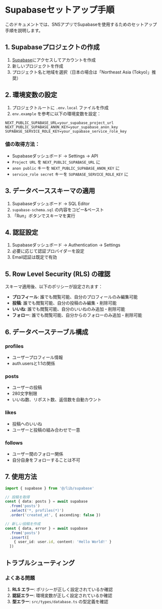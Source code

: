 # Supabaseセットアップ手順

このドキュメントでは、SNSアプリでSupabaseを使用するためのセットアップ手順を説明します。

## 1. Supabaseプロジェクトの作成

1. [Supabase](https://supabase.com)にアクセスしてアカウントを作成
2. 新しいプロジェクトを作成
3. プロジェクト名と地域を選択（日本の場合は「Northeast Asia (Tokyo)」推奨）

## 2. 環境変数の設定

1. プロジェクトルートに `.env.local` ファイルを作成
2. `env.example` を参考に以下の環境変数を設定：

```env
NEXT_PUBLIC_SUPABASE_URL=your_supabase_project_url
NEXT_PUBLIC_SUPABASE_ANON_KEY=your_supabase_anon_key
SUPABASE_SERVICE_ROLE_KEY=your_supabase_service_role_key
```

### 値の取得方法：
- Supabaseダッシュボード → Settings → API
- `Project URL` を `NEXT_PUBLIC_SUPABASE_URL` に
- `anon public` キーを `NEXT_PUBLIC_SUPABASE_ANON_KEY` に
- `service_role secret` キーを `SUPABASE_SERVICE_ROLE_KEY` に

## 3. データベーススキーマの適用

1. Supabaseダッシュボード → SQL Editor
2. `supabase-schema.sql` の内容をコピー&ペースト
3. 「Run」ボタンでスキーマを実行

## 4. 認証設定

1. Supabaseダッシュボード → Authentication → Settings
2. 必要に応じて認証プロバイダーを設定
3. Email認証は既定で有効

## 5. Row Level Security (RLS) の確認

スキーマ適用後、以下のポリシーが設定されます：

- **プロフィール**: 誰でも閲覧可能、自分のプロフィールのみ編集可能
- **投稿**: 誰でも閲覧可能、自分の投稿のみ編集・削除可能
- **いいね**: 誰でも閲覧可能、自分のいいねのみ追加・削除可能
- **フォロー**: 誰でも閲覧可能、自分からのフォローのみ追加・削除可能

## 6. データベーステーブル構成

### profiles
- ユーザープロフィール情報
- auth.usersと1:1の関係

### posts
- ユーザーの投稿
- 280文字制限
- いいね数、リポスト数、返信数を自動カウント

### likes
- 投稿へのいいね
- ユーザーと投稿の組み合わせで一意

### follows
- ユーザー間のフォロー関係
- 自分自身をフォローすることは不可

## 7. 使用方法

```typescript
import { supabase } from '@/lib/supabase'

// 投稿を取得
const { data: posts } = await supabase
  .from('posts')
  .select('*, profiles(*)')
  .order('created_at', { ascending: false })

// 新しい投稿を作成
const { data, error } = await supabase
  .from('posts')
  .insert([
    { user_id: user.id, content: 'Hello World!' }
  ])
```

## トラブルシューティング

### よくある問題

1. **RLS エラー**: ポリシーが正しく設定されているか確認
2. **認証エラー**: 環境変数が正しく設定されているか確認
3. **型エラー**: `src/types/database.ts` の型定義を確認 